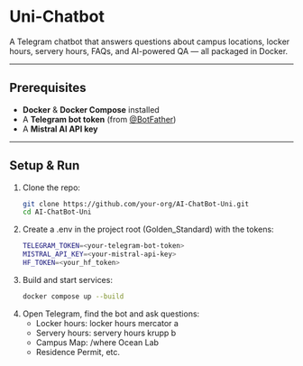 # Uni-Chatbot

A Telegram chatbot that answers questions about campus locations, locker hours, servery hours, FAQs, and AI-powered QA — all packaged in Docker.

---

## Prerequisites

- **Docker** & **Docker Compose** installed  
- A **Telegram bot token** (from [@BotFather](https://t.me/BotFather))  
- A **Mistral AI API key**

---

## Setup & Run

1. Clone the repo:
   ```bash
   git clone https://github.com/your-org/AI-ChatBot-Uni.git
   cd AI-ChatBot-Uni
2. Create a .env in the project root (Golden_Standard) with the tokens:
   ```bash
   TELEGRAM_TOKEN=<your-telegram-bot-token>
   MISTRAL_API_KEY=<your-mistral-api-key>
   HF_TOKEN=<your_hf_token>
3. Build and start services:
   ```bash
   docker compose up --build
4. Open Telegram, find the bot and ask questions:
   - Locker hours: locker hours mercator a
   - Servery hours: servery hours krupp b
   - Campus Map: /where Ocean Lab
   - Residence Permit, etc.
   
